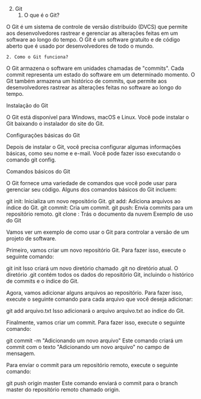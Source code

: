 
2. Git
    1. O que é o Git?

O Git é um sistema de controle de versão distribuído (DVCS) que permite aos desenvolvedores rastrear e gerenciar as alterações feitas em um software ao longo do tempo. O Git é um software gratuito e de código aberto que é usado por desenvolvedores de todo o mundo.

    2. Como o Git funciona?

O Git armazena o software em unidades chamadas de "commits". Cada commit representa um estado do software em um determinado momento. O Git também armazena um histórico de commits, que permite aos desenvolvedores rastrear as alterações feitas no software ao longo do tempo.

Instalação do Git

O Git está disponível para Windows, macOS e Linux. Você pode instalar o Git baixando o instalador do site do Git.

Configurações básicas do Git

Depois de instalar o Git, você precisa configurar algumas informações básicas, como seu nome e e-mail. Você pode fazer isso executando o comando git config.

Comandos básicos do Git

O Git fornece uma variedade de comandos que você pode usar para gerenciar seu código. Alguns dos comandos básicos do Git incluem:

git init: Inicializa um novo repositório Git.
git add: Adiciona arquivos ao índice do Git.
git commit: Cria um commit.
git push: Envia commits para um repositório remoto.
git clone : Trás o documento da nuvem
Exemplo de uso do Git

Vamos ver um exemplo de como usar o Git para controlar a versão de um projeto de software.

Primeiro, vamos criar um novo repositório Git. Para fazer isso, execute o seguinte comando:

git init
Isso criará um novo diretório chamado .git no diretório atual. O diretório .git contém todos os dados do repositório Git, incluindo o histórico de commits e o índice do Git.

Agora, vamos adicionar alguns arquivos ao repositório. Para fazer isso, execute o seguinte comando para cada arquivo que você deseja adicionar:

git add arquivo.txt
Isso adicionará o arquivo arquivo.txt ao índice do Git.

Finalmente, vamos criar um commit. Para fazer isso, execute o seguinte comando:

git commit -m "Adicionando um novo arquivo"
Este comando criará um commit com o texto "Adicionando um novo arquivo" no campo de mensagem.

Para enviar o commit para um repositório remoto, execute o seguinte comando:

git push origin master
Este comando enviará o commit para o branch master do repositório remoto chamado origin.